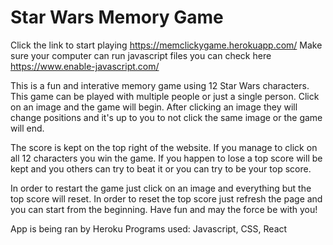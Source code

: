 # Star Wars Memory Game
Click the link to start playing https://memclickygame.herokuapp.com/
Make sure your computer can run javascript files you can check here https://www.enable-javascript.com/

This is a fun and interative memory game using 12 Star Wars characters. This game can be played with multiple people or just a single person.
Click on an image and the game will begin. After clicking an image they will change positions and it's up to you to not click the same image or the game will end.

The score is kept on the top right of the website. If you manage to click on all 12 characters you win the game.  If you happen to lose a top score will be kept and you 
others can try to beat it or you can try to be your top score.

In order to restart the game just click on an image and everything but the top score will reset.  In order to reset the top score just refresh the page and you can start from 
the beginning.
Have fun and may the force be with you!


App is being ran by Heroku
Programs used: Javascript, CSS, React
